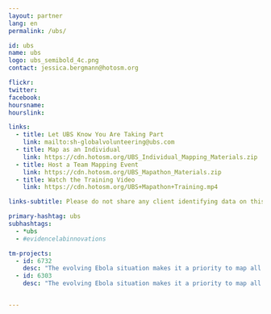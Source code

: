 ```yaml
---
layout: partner
lang: en
permalink: /ubs/

id: ubs
name: ubs
logo: ubs_semibold_4c.png
contact: jessica.bergmann@hotosm.org

flickr: 
twitter: 
facebook: 
hoursname:
hourslink:

links:
  - title: Let UBS Know You Are Taking Part
    link: mailto:sh-globalvolunteering@ubs.com
  - title: Map as an Individual
    link: https://cdn.hotosm.org/UBS_Individual_Mapping_Materials.zip
  - title: Host a Team Mapping Event
    link: https://cdn.hotosm.org/UBS_Mapathon_Materials.zip
  - title: Watch the Training Video
    link: https://cdn.hotosm.org/UBS+Mapathon+Training.mp4

links-subtitle: Please do not share any client identifying data on this site or during any of your volunteer activities.

primary-hashtag: ubs
subhashtags:
  - *ubs
  - #evidencelabinnovations 

tm-projects:
  - id: 6732
    desc: "The evolving Ebola situation makes it a priority to map all tracks, pathways, health facilities and other infrastructure in towns and villages along border communities in Uganda. There is a severe lack of up-to-date and detailed maps of this area available to those involved in the fight to contain the potential outbreak."
  - id: 6303
    desc: "The evolving Ebola situation makes it a priority to map all tracks, pathways, health facilities and other infrastructure in towns and villages along border communities in Uganda. There is a severe lack of up-to-date and detailed maps of this area available to those involved in the fight to contain the potential outbreak."


---
```

